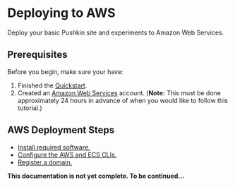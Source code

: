 # Deploying to AWS

Deploy your basic Pushkin site and experiments to Amazon Web Services.

## Prerequisites

Before you begin, make sure your have:
 
1. Finished the [Quickstart](../quickstart/README.md). 
2. Created an [Amazon Web Services](https://aws.amazon.com/free/?all-free-tier.sort-by=item.additionalFields.SortRank&all-free-tier.sort-order=asc) account. (**Note:** This must be done approximately 24 hours in advance of when you would like to follow this tutorial.) 

## AWS Deployment Steps

* [Install required software.](./install-required-software.md)
* [Configure the AWS and ECS CLIs.](./configure-aws-and-ecs-clis.md)
* [Register a domain.](./domain-registration.md)


**This documentation is not yet complete. To be continued...**



<!---
1. \[Create a DockerHub account\] \([https://id.docker.com](https://id.docker.com)\) if you haven't already. Then tell Pushkin what your DockerHub ID is by running:

```bash
$ pushkin setDockerHub
```

You can change your ID at any point by re-running this command.
--->




